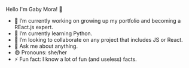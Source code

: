  Hello I'm Gaby Mora! 👋

- 🔭 I’m currently working on growing up my portfolio and becoming a REact.js expert. 
- 🌱 I’m currently learning Python.
- 👯 I’m looking to collaborate on any project that includes JS or React.
- 💬 Ask me about anything. 
- 😄 Pronouns: she/her
- ⚡ Fun fact: I know a lot of fun (and useless) facts.
